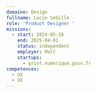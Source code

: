 ```yaml
---
domaine: Design
fullname: Lucie Sebille
role: 'Product Designer '
missions:
  - start: 2024-05-28
    end: 2025-04-01
    status: independent
    employer: Malt
    startups:
      - grist.numerique.gouv.fr
competences:
  - UX
  - UI
---
```

